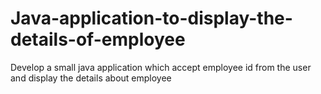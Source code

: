# Java-application-to-display-the-details-of-employee
Develop a small java application which accept employee id from the user and display the details about employee
